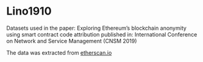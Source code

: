 # Lino1910
Datasets used in the paper: Exploring Ethereum’s blockchain anonymity using smart contract code attribution
published in: International Conference on Network and Service Management (CNSM 2019)

The data was extracted from <a href="https://etherscan.io/">etherscan.io</a>
